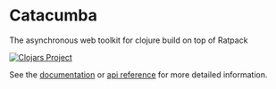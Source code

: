 # Catacumba #

The asynchronous web toolkit for clojure build on top of Ratpack

[![Clojars Project](http://clojars.org/funcool/catacumba/latest-version.svg)](http://clojars.org/funcool/catacumba)

See the [documentation](http://funcool.github.io/catacumba/latest/) or
[api reference](http://funcool.github.io/catacumba/latest/api/) for more detailed
information.
